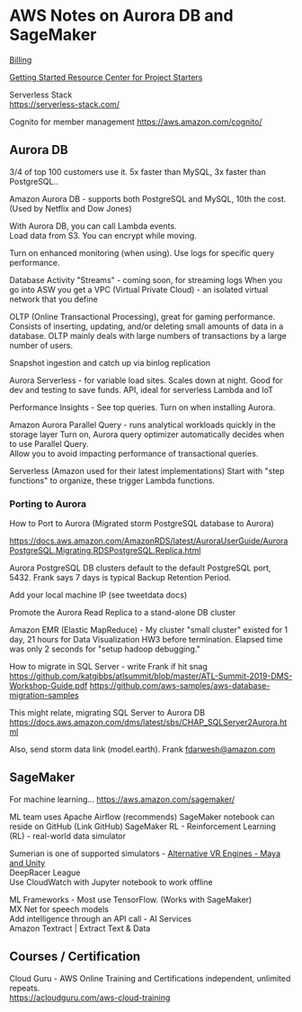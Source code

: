 # AWS Notes on Aurora DB and SageMaker

[Billing](https://console.aws.amazon.com/billing/home)  


[Getting Started Resource Center for Project Starters](https://aws.amazon.com/getting-started/projects/)  

Serverless Stack  
https://serverless-stack.com/  

Cognito for member management
https://aws.amazon.com/cognito/




## Aurora DB  

3/4 of top 100 customers use it. 5x faster than MySQL, 3x faster than PostgreSQL..  

Amazon Aurora DB - supports both PostgreSQL and MySQL, 10th the cost. (Used by Netflix and Dow Jones)

With Aurora DB, you can call Lambda events.  
Load data from S3. You can encrypt while moving.  

Turn on enhanced monitoring (when using). Use logs for specific query performance.  

Database Activity "Streams" - coming soon, for streaming logs
When you go into ASW you get a VPC (Virtual Private Cloud) - an isolated virtual network that you define  

OLTP (Online Transactional Processing), great for gaming performance. Consists of inserting, updating, and/or deleting small amounts of data in a database. OLTP mainly deals with large numbers of transactions by a large number of users.  

Snapshot ingestion and catch up via binlog replication

Aurora Serverless - for variable load sites. Scales down at night.
Good for dev and testing to save funds.
API, ideal for serverless Lambda and IoT

Performance Insights - See top queries. Turn on when installing Aurora.


Amazon Aurora Parallel Query - runs analytical workloads quickly in the storage layer
Turn on, Aurora query optimizer automatically decides when to use Parallel Query.  
Allow you to avoid impacting performance of transactional queries.

Serverless (Amazon used for their latest implementations)
Start with "step functions" to organize, these trigger Lambda functions.  


### Porting to Aurora

How to Port to Aurora (Migrated storm PostgreSQL database to Aurora)

https://docs.aws.amazon.com/AmazonRDS/latest/AuroraUserGuide/AuroraPostgreSQL.Migrating.RDSPostgreSQL.Replica.html

Aurora PostgreSQL DB clusters default to the default PostgreSQL port, 5432.
Frank says 7 days is typical Backup Retention Period.

Add your local machine IP (see tweetdata docs)  

Promote the Aurora Read Replica to a stand-alone DB cluster  


Amazon EMR (Elastic MapReduce) - My cluster "small cluster" existed for 1 day, 21 hours for Data Visualization HW3 before termination. Elapsed time was only 2 seconds for "setup hadoop debugging."

How to migrate in SQL Server - write Frank if hit snag
https://github.com/katgibbs/atlsummit/blob/master/ATL-Summit-2019-DMS-Workshop-Guide.pdf
https://github.com/aws-samples/aws-database-migration-samples

This might relate, migrating SQL Server to Aurora DB
https://docs.aws.amazon.com/dms/latest/sbs/CHAP_SQLServer2Aurora.html

Also, send storm data link (model.earth). Frank
fdarwesh@amazon.com


## SageMaker

For machine learning...
https://aws.amazon.com/sagemaker/

ML team uses Apache Airflow (recommends)
SageMaker notebook can reside on GitHub (Link GitHub)
SageMaker RL - Reinforcement Learning (RL) - real-world data simulator  

Sumerian is one of supported simulators - [Alternative VR Engines - Maya and Unity](https://www.vrfocus.com/2020/11/best-vr-engines-for-enterprise-applications/)    
DeepRacer League  
Use CloudWatch with Jupyter notebook to work offline  


ML Frameworks - Most use TensorFlow.  (Works with SageMaker)  
MX Net for speech models  
Add intelligence through an API call - AI Services  
Amazon Textract | Extract Text & Data  


## Courses / Certification

Cloud Guru - AWS Online Training and Certifications
independent, unlimited repeats.  
https://acloudguru.com/aws-cloud-training




